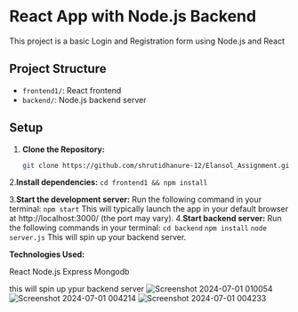 # React App with Node.js Backend

This project is a basic Login and Registration form using Node.js and React

## Project Structure

- `frontend1/`: React frontend
- `backend/`: Node.js backend server

## Setup

1. **Clone the Repository:**
   ```bash
   git clone https://github.com/shrutidhanure-12/Elansol_Assignment.git

2.**Install dependencies:**
```cd frontend1 && npm install```

3.**Start the development server:**
Run the following command in your terminal:
```npm start```
This will typically launch the app in your default browser at http://localhost:3000/ (the port may vary).
4.**Start backend server:**
Run the following commands in your terminal:
```cd backend```
```npm install```
```node server.js```
This will spin up your backend server.

**Technologies Used:**

React
Node.js
Express
Mongodb

this will spin up ypur backend server
![Screenshot 2024-07-01 010054](https://github.com/shrutidhanure-12/Elansol_Assignment/assets/91600085/9f8bfa52-5eeb-4f2e-81a4-b2c56023cbff)
![Screenshot 2024-07-01 004214](https://github.com/shrutidhanure-12/Elansol_Assignment/assets/91600085/d8f619a2-fa9b-43eb-9263-7fbde7901b24)
![Screenshot 2024-07-01 004233](https://github.com/shrutidhanure-12/Elansol_Assignment/assets/91600085/752743d2-d04a-4921-b3f1-18885b308e11)
